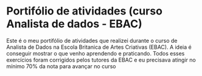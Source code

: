 # Portifólio de atividades (curso Analista de dados - EBAC)

Este é o meu portifólio de atividades que realizei durante o curso de Analista de Dados na Escola Britanica de Artes Criativas (EBAC). A ideia é conseguir mostrar o que venho aprendendo e praticando. Todos esses exercícios foram corrigidos pelos tutores da EBAC e eu precisava atingir no mínimo 70% da nota para avançar no curso
